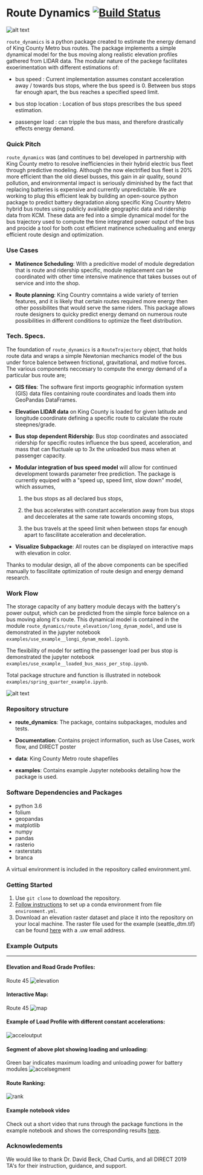 # Route Dynamics [![Build Status](https://travis-ci.com/metromojo/Route_Dynamics.svg?branch=master)](https://travis-ci.com/metromojo/Route_Dynamics)

![alt text][logo]

[logo]: https://github.com/metromojo/Route_Dynamics/blob/master/Documentation/logo.JPG

`route_dynamics` is a python package created to estimate the energy demand of King County Metro bus routes.
The package implements a simple dynamical model for the bus moving along realistic elevation profiles gathered from LIDAR data. The modular nature of the packege facilitates exoerimentation with different estimations of:

* bus speed : Current implementation assumes constant acceleration away / towards bus stops, where the bus speed is 0. Between bus stops far enough apart, the bus reaches a specified speed limit.

* bus stop location : Location of bus stops prescribes the bus speed estimation.

* passenger load : can tripple the bus mass, and therefore drastically effects energy demand.  


### Quick Pitch

`route_dynamics` was (and continues to be) developed in partnership with King County metro to resolve inefficiencies in their hybrid electric bus fleet through predictive modeling.
Although the now electrified bus fleet is 20% more efficient than the old diesel busses, this gain in air quality, sound pollution, and environmental impact is seriously diminished by the fact that replacing batteries is expensive and currently unpredictable.
We are working to plug this efficient leak by building an open-source python package to predict battery degradation along specific King Country Metro hybrid bus routes using publicly available geographic data and ridership data from KCM. These data are fed into a simple dynamical model for the bus trajectory used to compute the time integrated power output of the bus and procide a tool for both cost efficient matinence schedualing and energy efficient route design and optimization.

### Use Cases

* **Matinence Scheduling**:
With a predicitive model of module degredation that is route and ridership specific, module replacement can be coordinated with other time intensive matinence that takes busses out of service and into the shop.

* **Route planning**:
King Country comntains a wide variety of terrien features, and it is likely that certain routes required more energy then other possibilites that would serve the same riders. This package allows route designers to quicky predict energy demand on numerous route possibilities in different conditions to optimize the fleet distribution.  

### Tech. Specs.

The foundation of `route_dynamics` is a `RouteTrajectory` object, that holds route data and wraps a simple Newtonian mechanics model of the bus under force balence between frictional, gravitational, and motive forces. The various components neccesary to compute the energy demand of a particular bus route are;

* **GIS files**: The software first imports geographic information system (GIS) data files containing route coordinates and loads them into GeoPandas DataFrames.

* **Elevation LIDAR data** on King County is loaded for given latitude and longitude coordinate defining a specific route to calculate the route steepnes/grade.

* **Bus stop dependent Ridership**: Bus stop coordinates and associated ridership for specific routes influence the bus speed, acceleration, and mass that can fluctuale up to 3x the unloaded bus mass when at passenger capacity.  

* **Modular integration of bus speed model** will allow for continued development towards parameter free prediction.
The package is currently equiped with a "speed up, speed limt, slow down" model, which assumes,

    1) the bus stops as all declared bus stops,

    2) the bus accelerates with constant acceleration away from bus stops and deccelerates at the same rate towards oncoming stops,

    3) the bus travels at the speed limit when between stops far enough apart to fascilitate acceleration and deceleration.

* **Visualize Subpackage**: All routes can be displayed on interactive maps with elevation in color.

Thanks to modular design, all of the above components can be specified manually to fascilitate optimization of route design and energy demand research.


### Work Flow

<!-- !!! UPDATE !!! -->

The storage capacity of any battery module decays with the battery's power output, which can be predicted from the simple force balence on a bus moving along it's route. This dynamical model is contained in the module `route_dynamics/route_elevation/long_dynam_model`, and use is demonstrated in the jupyter notebook `examples/use_example__longi_dynam_model.ipynb`.

The flexibility of model for setting the passenger load per bus stop is demonstrated the jupyter notebook `examples/use_example__loaded_bus_mass_per_stop.ipynb`.

Total package structure and function is illustrated in notebook `examples/spring_quarter_example.ipynb`.

![alt text][flowchart]

[flowchart]: https://github.com/metromojo/Route_Dynamics/blob/master/Documentation/flowchart_spring.png





### Repository structure

* **route_dynamics**: The package, contains subpackages, modules and tests.

* **Documentation**: Contains project information, such as Use
Cases, work flow, and DIRECT poster

* **data**: King County Metro route shapefiles

* **examples**: Contains example Jupyter notebooks detailing how the package is used.  


### Software Dependencies and Packages

* python 3.6
* folium
* geopandas
* matplotlib
* numpy
* pandas
* rasterio
* rasterstats
* branca
<!-- * scikit-learn -->

A virtual environment is included in the repository called environment.yml.

### Getting Started

1. Use `git clone` to download the repository.
2. [Follow instructions](https://docs.conda.io/projects/conda/en/latest/user-guide/tasks/manage-environments.html#creating-an-environment-from-an-environment-yml-file) to set up a conda environment from file `environment.yml`.
3. Download an elevation raster dataset and place it into the repository on your local
machine. The raster file used for the example (seattle_dtm.tif) can be found
[here](https://drive.google.com/open?id=1V8-VIPGcNJ4l7Bd7OYDjIstFb1dsyhxH) with a .uw email address.

### Example Outputs
___
#### Elevation and Road Grade Profiles:
Route 45
![elevation]

[elevation]: https://github.com/metromojo/Route_Dynamics/blob/master/examples/README_results/route45_profile.png

#### Interactive Map:
Route 45
![map]

[map]: https://github.com/metromojo/Route_Dynamics/blob/master/examples/README_results/map45.PNG

#### Example of Load Profile with different constant accelerations:


![acceloutput]

[acceloutput]: https://github.com/metromojo/Route_Dynamics/blob/master/Documentation/Figures/Acceloutput.png

#### Segment of above plot showing loading and unloading:


Green bar indicates maximum loading and unloading power for battery modules
![accelsegment]

[accelsegment]: https://github.com/metromojo/Route_Dynamics/blob/master/Documentation/Figures/Acceloutput_segment.png


#### Route Ranking:

![rank]

[rank]: https://github.com/metromojo/Route_Dynamics/blob/master/examples/README_results/ranking_example.png

#### Example notebook video
Check out a short video that runs through the package functions in the example notebook and shows the corresponding results
[here](https://drive.google.com/open?id=1ZpiIEzNWV0T_pzcjw9jkn3GkSxMLdkwo).



### Acknowledements

We would like to thank Dr. David Beck, Chad Curtis, and all DIRECT 2019 TA's for their
instruction, guidance, and support.
